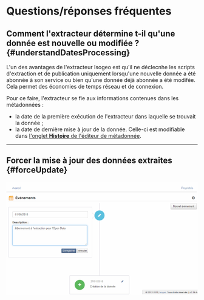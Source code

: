 # Questions/réponses fréquentes

## Comment l'extracteur détermine t-il qu'une donnée est nouvelle ou modifiée ? {#understandDatesProcessing}

L'un des avantages de l'extracteur Isogeo est qu'il ne déclecnhe les scripts d'extraction et de publication uniquement lorsqu'une nouvelle donnée a été abonnée à son service ou bien qu'une donnée déjà abonnée a été modifée. Cela permet des économies de temps réseau et de connexion.

Pour ce faire, l'extracteur se fie aux informations contenues dans les métadonnées :

* la date de la première exécution de l'extracteur dans laquelle se trouvait la donnée ;
* la date de dernière mise à jour de la donnée. Celle-ci est modifiable dans [l'onglet **Histoire** de l'éditeur de métadonnée](https://help.isogeo.com/fr/features/documentation/md_history.html#ev%C3%A9nements).

---

## Forcer la mise à jour des données extraites {#forceUpdate}

![](/assets/Extractor_app_force_dataset_update.png "Ajouter une date de mise 	&agrave; jour pour forcer l&apos;extraction")

